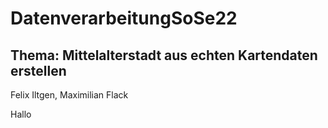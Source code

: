# DatenverarbeitungSoSe22

## Thema: Mittelalterstadt aus echten Kartendaten erstellen
Felix Iltgen, Maximilian Flack

Hallo